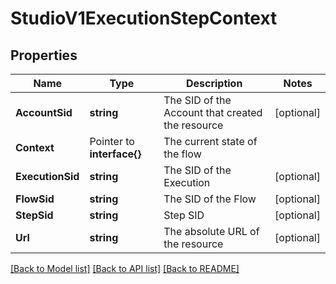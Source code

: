# StudioV1ExecutionStepContext

## Properties

Name | Type | Description | Notes
------------ | ------------- | ------------- | -------------
**AccountSid** | **string** | The SID of the Account that created the resource |[optional] 
**Context** | Pointer to **interface{}** | The current state of the flow |
**ExecutionSid** | **string** | The SID of the Execution |[optional] 
**FlowSid** | **string** | The SID of the Flow |[optional] 
**StepSid** | **string** | Step SID |[optional] 
**Url** | **string** | The absolute URL of the resource |[optional] 

[[Back to Model list]](../README.md#documentation-for-models) [[Back to API list]](../README.md#documentation-for-api-endpoints) [[Back to README]](../README.md)


